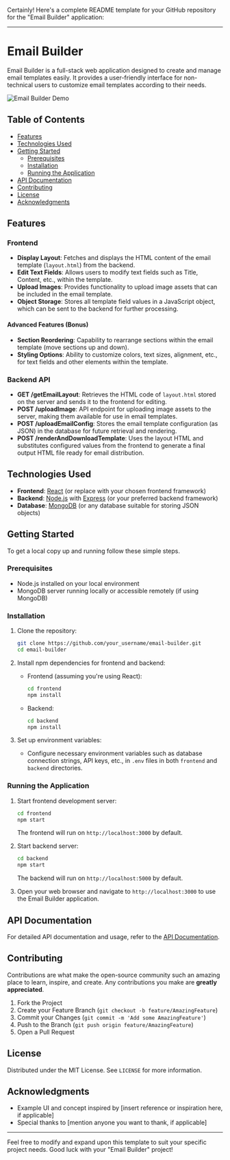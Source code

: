 Certainly! Here's a complete README template for your GitHub repository for the "Email Builder" application:

---

# Email Builder

Email Builder is a full-stack web application designed to create and manage email templates easily. It provides a user-friendly interface for non-technical users to customize email templates according to their needs.

![Email Builder Demo](demo.gif)

## Table of Contents

- [Features](#features)
- [Technologies Used](#technologies-used)
- [Getting Started](#getting-started)
  - [Prerequisites](#prerequisites)
  - [Installation](#installation)
  - [Running the Application](#running-the-application)
- [API Documentation](#api-documentation)
- [Contributing](#contributing)
- [License](#license)
- [Acknowledgments](#acknowledgments)

## Features

### Frontend

- **Display Layout**: Fetches and displays the HTML content of the email template (`layout.html`) from the backend.
- **Edit Text Fields**: Allows users to modify text fields such as Title, Content, etc., within the template.
- **Upload Images**: Provides functionality to upload image assets that can be included in the email template.
- **Object Storage**: Stores all template field values in a JavaScript object, which can be sent to the backend for further processing.

#### Advanced Features (Bonus)

- **Section Reordering**: Capability to rearrange sections within the email template (move sections up and down).
- **Styling Options**: Ability to customize colors, text sizes, alignment, etc., for text fields and other elements within the template.

### Backend API

- **GET /getEmailLayout**: Retrieves the HTML code of `layout.html` stored on the server and sends it to the frontend for editing.
- **POST /uploadImage**: API endpoint for uploading image assets to the server, making them available for use in email templates.
- **POST /uploadEmailConfig**: Stores the email template configuration (as JSON) in the database for future retrieval and rendering.
- **POST /renderAndDownloadTemplate**: Uses the layout HTML and substitutes configured values from the frontend to generate a final output HTML file ready for email distribution.

## Technologies Used

- **Frontend**: [React](https://reactjs.org/) (or replace with your chosen frontend framework)
- **Backend**: [Node.js](https://nodejs.org/) with [Express](https://expressjs.com/) (or your preferred backend framework)
- **Database**: [MongoDB](https://www.mongodb.com/) (or any database suitable for storing JSON objects)

## Getting Started

To get a local copy up and running follow these simple steps.

### Prerequisites

- Node.js installed on your local environment
- MongoDB server running locally or accessible remotely (if using MongoDB)

### Installation

1. Clone the repository:

   ```sh
   git clone https://github.com/your_username/email-builder.git
   cd email-builder
   ```

2. Install npm dependencies for frontend and backend:

   - Frontend (assuming you're using React):

     ```sh
     cd frontend
     npm install
     ```

   - Backend:
     ```sh
     cd backend
     npm install
     ```

3. Set up environment variables:

   - Configure necessary environment variables such as database connection strings, API keys, etc., in `.env` files in both `frontend` and `backend` directories.

### Running the Application

1. Start frontend development server:

   ```sh
   cd frontend
   npm start
   ```

   The frontend will run on `http://localhost:3000` by default.

2. Start backend server:

   ```sh
   cd backend
   npm start
   ```

   The backend will run on `http://localhost:5000` by default.

3. Open your web browser and navigate to `http://localhost:3000` to use the Email Builder application.

## API Documentation

For detailed API documentation and usage, refer to the [API Documentation](API_DOCUMENTATION.md).

## Contributing

Contributions are what make the open-source community such an amazing place to learn, inspire, and create. Any contributions you make are **greatly appreciated**.

1. Fork the Project
2. Create your Feature Branch (`git checkout -b feature/AmazingFeature`)
3. Commit your Changes (`git commit -m 'Add some AmazingFeature'`)
4. Push to the Branch (`git push origin feature/AmazingFeature`)
5. Open a Pull Request

## License

Distributed under the MIT License. See `LICENSE` for more information.

## Acknowledgments

- Example UI and concept inspired by [insert reference or inspiration here, if applicable]
- Special thanks to [mention anyone you want to thank, if applicable]

---

Feel free to modify and expand upon this template to suit your specific project needs. Good luck with your "Email Builder" project!
